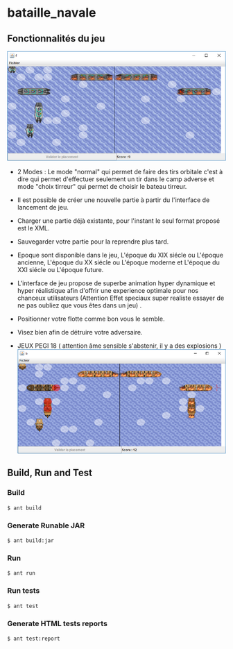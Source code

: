 # bataille_navale



## Fonctionnalités du jeu

![alt text](https://github.com/nosari20/bataille_navale/blob/master/screenshots/1.PNG?raw=true)

* 2 Modes :  Le mode "normal" qui permet de faire des tirs orbitale c'est à dire qui permet d'effectuer seulement un tir dans le camp adverse 
			   et mode "choix tirreur" qui permet de choisir le bateau tirreur. 

* Il est possible de créer une nouvelle partie à partir du l'interface de lancement de jeu.

* Charger une partie déjà existante, pour l'instant le seul format proposé est le XML. 

* Sauvegarder votre partie pour la reprendre plus tard. 

* Epoque sont disponible dans le jeu, L'époque du XIX siécle ou L'époque ancienne, L'époque du XX siécle ou L'époque moderne et L'époque du XXI siécle ou L'époque future. 

* L'interface de jeu propose de superbe animation hyper dynamique et hyper réalistique afin d'offrir une experience optimale pour nos chanceux utilisateurs (Attention Effet speciaux super realiste essayer de ne pas oubliez que vous êtes dans un jeu) . 

* Positionner votre flotte comme bon vous le semble. 

* Visez bien afin de détruire votre adversaire.

* JEUX PEGI 18 ( attention âme sensible s'abstenir, il y a des explosions )
![alt text](https://github.com/nosari20/bataille_navale/blob/master/screenshots/2.PNG?raw=true)

## Build, Run and Test

### Build 
```
$ ant build
```

### Generate Runable JAR
```
$ ant build:jar
```

### Run
```
$ ant run
```

### Run tests
```
$ ant test
```

### Generate HTML tests reports
```
$ ant test:report
````
